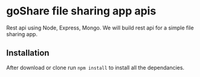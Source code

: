 # goShare file sharing app apis

Rest api using Node, Express, Mongo.
We will build rest api for a simple file sharing app. 


## Installation 
After download or clone run `npm install` to install all the dependancies.

